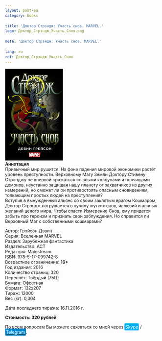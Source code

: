 ```yaml
---
layout: post-ea
category: books

title: 'Доктор Стрэндж: Участь снов. MARVEL.'
logo: Доктор_Стрэндж_Участь_Снов.png

meta: 'Доктор Стрэндж: Участь снов. MARVEL.'

lang: ru
ref: Доктор_Стрэндж_Участь_Снов
---
```


<a data-fancybox="gallery" href="/img/books/Доктор_Стрэндж_Участь_Снов.png"><img src="/img/books/Доктор_Стрэндж_Участь_Снов.png" alt=""></a>  
**Аннотация**  
Привычный мир рушится. На фоне падения мировой экономики растёт уровень преступности. Верховному Магу Земли Доктору Стивену Стрэнджу не впервой сражаться со злыми колдунами и полчищами демонов, неустанно защищая нашу планету от захватчиков из других измерений, но сможет ли он противостоять опасным сновидениям, толкающим простых людей на преступления?  
Вступив в вынужденный альянс со своим заклятым врагом Кошмаром, Доктор Стрэндж погружается в пучину жутких снов, иллюзий и алчных желаний целого мира. Чтобы спасти Измерение Снов, ему придется забыть про героизм и признать свои заблуждения. Но справится ли Верховный Маг с собственными кошмарами?

Автор: Грэйсон Дэвин  
Серия: Вселенная MARVEL  
Раздел: Зарубежная фантастика  
Издательство: АСТ  
Редакция: Mainstream  
ISBN: 978-5-17-099742-8  
Возрастное ограничение: **16+**  
Год издания: 2016  
Количество страниц: 320  
Переплёт: Твёрдый  (7БЦ)  
Бумага: Офсетная  
Формат: 132х207  
Тираж: 12000  
Вес (кг): 0,304

Дата последнего тиража:	16.11.2016 г.

**Стоимость: 320 рублей**

По всем вопросам Вы можете связаться со мной через <a href="skype:chutkoy89?call" target="_blank"><span style="background-color:#00aff0; color:white; padding:3px; border-radius: 3px">Skype</span></a> / <a href="https://t.me/chutkoy" target="_blank"><span style="background-color:#0088cc; color:white; padding:3px; border-radius: 3px">Telegram</span></a>.